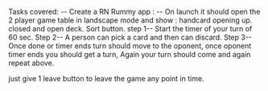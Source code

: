 Tasks covered:
-- Create a RN Rummy app : 
-- On launch it should open the 2 player game table in landscape mode and show  : 
   handcard opening up.
   closed and open deck.
   Sort button.
step 1-- Start the timer of your turn of 60 sec.
Step 2-- A person can pick a card and then can discard.
Step 3-- Once done or timer ends turn should move to the oponent, once oponent timer ends you should get a turn,
Again your turn should come and again repeat above.

just give 1 leave button to leave the game any point in time.
